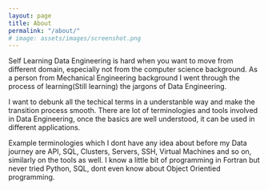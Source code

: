 ```yaml
---
layout: page
title: About
permalink: "/about/"
# image: assets/images/screenshot.png
---
```


<p> Self Learning Data Engineering is hard when you want to move from different domain, especially not from the computer science background. As a person from Mechanical Engineering background I went through the process of learning(Still learning) the jargons of Data Engineering. <br>

I want to debunk all the techical terms in a understanble way and make the transition process smooth. There are lot of terminologies and tools involved in Data Engineering, once the basics are well understood, it can be used in different applications. <br>

Example terminologies which I dont have any idea about before my Data journey are API, SQL, Clusters, Servers, SSH, Virtual Machines and so on, similarly on the tools as well. I know a little bit of programming in Fortran but never tried Python, SQL, dont even know about Object Orientied programming. 

</p>



